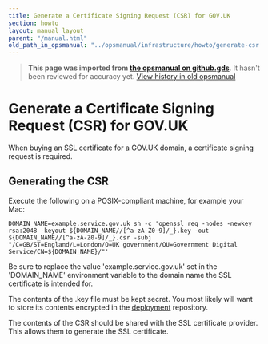```yaml
---
title: Generate a Certificate Signing Request (CSR) for GOV.UK
section: howto
layout: manual_layout
parent: "/manual.html"
old_path_in_opsmanual: "../opsmanual/infrastructure/howto/generate-csr.md"
---
```




> **This page was imported from [the opsmanual on github.gds](https://github.gds/gds/opsmanual)**.
It hasn't been reviewed for accuracy yet.
[View history in old opsmanual](https://github.gds/gds/opsmanual/tree/master/infrastructure/howto/generate-csr.md)


# Generate a Certificate Signing Request (CSR) for GOV.UK

When buying an SSL certificate for a GOV.UK domain, a certificate
signing request is required.

## Generating the CSR

Execute the following on a POSIX-compliant machine, for example your
Mac:

    DOMAIN_NAME=example.service.gov.uk sh -c 'openssl req -nodes -newkey rsa:2048 -keyout ${DOMAIN_NAME//[^a-zA-Z0-9]/_}.key -out ${DOMAIN_NAME//[^a-zA-Z0-9]/_}.csr -subj "/C=GB/ST=England/L=London/O=UK government/OU=Government Digital Service/CN=${DOMAIN_NAME}/"'

Be sure to replace the value 'example.service.gov.uk' set in the
'DOMAIN\_NAME' environment variable to the domain name the SSL
certificate is intended for.

The contents of the .key file must be kept secret. You most likely will
want to store its contents encrypted in the
[deployment](https://github.gds/gds/deployment) repository.

The contents of the CSR should be shared with the SSL certificate
provider. This allows them to generate the SSL certificate.

